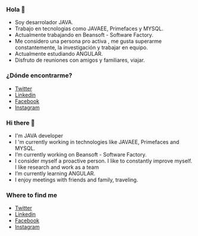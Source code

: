 ### Hola 👋

<!--
**GuilleAV/GuilleAV** is a ✨ _special_ ✨ repository because its `README.md` (this file) appears on your GitHub profile.

Here are some ideas to get you started:

- 🔭 I’m currently working on ...
- 🌱 I’m currently learning ...
- 👯 I’m looking to collaborate on ...
- 🤔 I’m looking for help with ...
- 💬 Ask me about ...
- 📫 How to reach me: ...
- 😄 Pronouns: ...
- ⚡ Fun fact: ...
-->

- Soy desarrolador JAVA.
- Trabajo en tecnologias como JAVAEE, Primefaces y MYSQL.
- Actualmente trabajando en Beansoft - Software Factory.
- Me considero una persona pro activa , me gusta superarme constantemente, la investigación y trabajar en equipo.
- Actualmente estudiando ANGULAR.
- Disfruto de reuniones con amigos y familiares, viajar.

### ¿Dónde encontrarme?
- [Twitter](https://twitter.com/GuilleVallejo19?t=lpfbq1FVoQEENBc2_M3eJw&s=08)
- [Linkedin](https://www.linkedin.com/in/guillermoandresvallejos)
- [Facebook](https://www.facebook.com/guillermo.vallejos.58367)
- [Instagram](https://www.instagram.com/guillermo.andres.vallejos/)


### Hi there 👋
- I'm JAVA developer
- I 'm currently working in technologies like JAVAEE, Primefaces and MYSQL.
- I’m currently working on Beansoft - Software Factory.
- I consider myself a proactive person. I like to constantly improve myself. I like research and work as a team
- I’m currently learning ANGULAR.
- I enjoy meetings with friends and family, traveling.

### Where to find me
- [Twitter](https://twitter.com/GuilleVallejo19?t=lpfbq1FVoQEENBc2_M3eJw&s=08)
- [Linkedin](https://www.linkedin.com/in/guillermoandresvallejos)
- [Facebook](https://www.facebook.com/guillermo.vallejos.58367)
- [Instagram](https://www.instagram.com/guillermo.andres.vallejos/)
